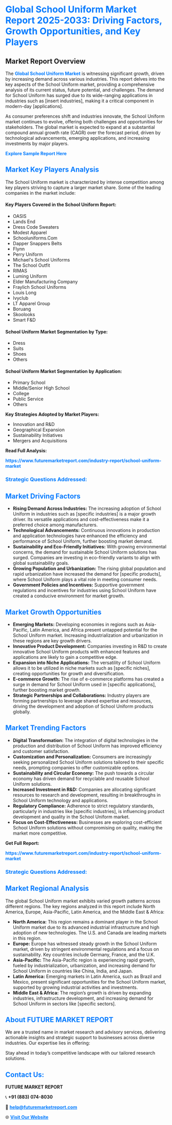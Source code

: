 <h1 style="color: #007BFF;">Global School Uniform Market Report 2025-2033: Driving Factors, Growth Opportunities, and Key Players</h1>

<section id="overview">
<h2>Market Report Overview</h2>
<p>The <a href="https://www.futuremarketreport.com/industry-report/school-uniform-market" style="color: #007BFF; text-decoration: none;"><strong>Global School Uniform Market</strong></a> is witnessing significant growth, driven by increasing demand across various industries. This report delves into the key aspects of the School Uniform market, providing a comprehensive analysis of its current status, future potential, and challenges. The demand for School Uniform has surged due to its wide-ranging applications in industries such as [insert industries], making it a critical component in modern-day [applications].</p>
<p>As consumer preferences shift and industries innovate, the School Uniform market continues to evolve, offering both challenges and opportunities for stakeholders. The global market is expected to expand at a substantial compound annual growth rate (CAGR) over the forecast period, driven by technological advancements, emerging applications, and increasing investments by major players.</p>
</section>

<section id="overview">
<p><a href="https://www.futuremarketreport.com/request-sample/reportId=108631" style="color: #007BFF; text-decoration: none;"><strong>Explore Sample Report Here</strong></a></p>
</section>

<section id="key-players">
<h2 style="color: #007BFF;">Market Key Players Analysis</h2>
<p>The School Uniform market is characterized by intense competition among key players striving to capture a larger market share. Some of the leading companies in the market include:</p>
<h4>Key Players Covered in the School Uniform Report:</h4>
<ul><li>OASIS</li><li>Lands End</li><li>Dress Code Sweaters</li><li>Modest Apparel</li><li>Schooluniforms.Com</li><li>Dapper Snappers Belts</li><li>Flynn</li><li>Perry Uniform</li><li>Michael&#039;s School Uniforms</li><li>The School Outfit</li><li>RIMAS</li><li>Luming Uniform</li><li>Elder Manufacturing Company</li><li>Fraylich School Uniforms</li><li>Louis Long</li><li>Ivyclub</li><li>LT Apparel Group</li><li>Boruang</li><li>Skoolooks</li><li>Smart F&amp;D</li></ul>
<h4>School Uniform Market Segmentation by Type:</h4>
<ul><li>Dress</li><li>Suits</li><li>Shoes</li><li>Others</li></ul>

<h4>School Uniform Market Segmentation by Application:</h4>
<ul><li>Primary School</li><li>Middle/Senior High School</li><li>College</li><li>Public Service</li><li>Others</li></ul>
<p><strong>Key Strategies Adopted by Market Players:</strong></p>
<ul>
<li>Innovation and R&D</li>
<li>Geographical Expansion</li>
<li>Sustainability Initiatives</li>
<li>Mergers and Acquisitions</li>
</ul>
</section>

<section>
<p><strong>Read Full Analysis: </strong></p><a href="https://www.futuremarketreport.com/industry-report/school-uniform-market" style="color: #007BFF; text-decoration: none;"><strong>https://www.futuremarketreport.com/industry-report/school-uniform-market</strong></a>
<h3 style="color: #007BFF;">Strategic Questions Addressed:</h3>
</section>

<section id="driving-factors">
<h2 style="color: #007BFF;">Market Driving Factors</h2>
<ul>
<li><strong>Rising Demand Across Industries:</strong> The increasing adoption of School Uniform in industries such as [specific industries] is a major growth driver. Its versatile applications and cost-effectiveness make it a preferred choice among manufacturers.</li>
<li><strong>Technological Advancements:</strong> Continuous innovations in production and application technologies have enhanced the efficiency and performance of School Uniform, further boosting market demand.</li>
<li><strong>Sustainability and Eco-Friendly Initiatives:</strong> With growing environmental concerns, the demand for sustainable School Uniform solutions has surged. Companies are investing in eco-friendly variants to align with global sustainability goals.</li>
<li><strong>Growing Population and Urbanization:</strong> The rising global population and rapid urbanization have increased the demand for [specific products], where School Uniform plays a vital role in meeting consumer needs.</li>
<li><strong>Government Policies and Incentives:</strong> Supportive government regulations and incentives for industries using School Uniform have created a conducive environment for market growth.</li>
</ul>
</section>

<section id="growth-opportunities">
<h2 style="color: #007BFF;">Market Growth Opportunities</h2>
<ul>
<li><strong>Emerging Markets:</strong> Developing economies in regions such as Asia-Pacific, Latin America, and Africa present untapped potential for the School Uniform market. Increasing industrialization and urbanization in these regions are key growth drivers.</li>
<li><strong>Innovative Product Development:</strong> Companies investing in R&D to create innovative School Uniform products with enhanced features and applications are likely to gain a competitive edge.</li>
<li><strong>Expansion into Niche Applications:</strong> The versatility of School Uniform allows it to be utilized in niche markets such as [specific niches], creating opportunities for growth and diversification.</li>
<li><strong>E-commerce Growth:</strong> The rise of e-commerce platforms has created a surge in demand for School Uniform used in [specific applications], further boosting market growth.</li>
<li><strong>Strategic Partnerships and Collaborations:</strong> Industry players are forming partnerships to leverage shared expertise and resources, driving the development and adoption of School Uniform products globally.</li>
</ul>
</section>

<section id="trending-factors">
<h2 style="color: #007BFF;">Market Trending Factors</h2>
<ul>
<li><strong>Digital Transformation:</strong> The integration of digital technologies in the production and distribution of School Uniform has improved efficiency and customer satisfaction.</li>
<li><strong>Customization and Personalization:</strong> Consumers are increasingly seeking personalized School Uniform solutions tailored to their specific needs, prompting companies to offer customizable options.</li>
<li><strong>Sustainability and Circular Economy:</strong> The push towards a circular economy has driven demand for recyclable and reusable School Uniform solutions.</li>
<li><strong>Increased Investment in R&D:</strong> Companies are allocating significant resources to research and development, resulting in breakthroughs in School Uniform technology and applications.</li>
<li><strong>Regulatory Compliance:</strong> Adherence to strict regulatory standards, particularly in industries like [specific industries], is influencing product development and quality in the School Uniform market.</li>
<li><strong>Focus on Cost-Effectiveness:</strong> Businesses are exploring cost-efficient School Uniform solutions without compromising on quality, making the market more competitive.</li>
</ul>
</section>

<section>
<p><strong>Get Full Report: </strong></p><a href="https://www.futuremarketreport.com/industry-report/school-uniform-market" style="color: #007BFF; text-decoration: none;"><strong>https://www.futuremarketreport.com/industry-report/school-uniform-market</strong></a>
<h3 style="color: #007BFF;">Strategic Questions Addressed:</h3>
</section>


<section id="regional-analysis">
<h2 style="color: #007BFF;">Market Regional Analysis</h2>
<p>The global School Uniform market exhibits varied growth patterns across different regions. The key regions analyzed in this report include North America, Europe, Asia-Pacific, Latin America, and the Middle East & Africa:</p>
<ul>
<li><strong>North America:</strong> This region remains a dominant player in the School Uniform market due to its advanced industrial infrastructure and high adoption of new technologies. The U.S. and Canada are leading markets in this region.</li>
<li><strong>Europe:</strong> Europe has witnessed steady growth in the School Uniform market, driven by stringent environmental regulations and a focus on sustainability. Key countries include Germany, France, and the U.K.</li>
<li><strong>Asia-Pacific:</strong> The Asia-Pacific region is experiencing rapid growth, fueled by industrialization, urbanization, and increasing demand for School Uniform in countries like China, India, and Japan.</li>
<li><strong>Latin America:</strong> Emerging markets in Latin America, such as Brazil and Mexico, present significant opportunities for the School Uniform market, supported by growing industrial activities and investments.</li>
<li><strong>Middle East & Africa:</strong> The region’s growth is driven by expanding industries, infrastructure development, and increasing demand for School Uniform in sectors like [specific sectors].</li>
</ul>
</section>

<footer>
<h2 style="color: #007BFF;">About FUTURE MARKET REPORT</h2>
<p>We are a trusted name in market research and advisory services, delivering actionable insights and strategic support to businesses across diverse industries. Our expertise lies in offering:</p>

<p>Stay ahead in today’s competitive landscape with our tailored research solutions.</p>

<h2 style="color: #007BFF;">Contact Us:</h2>
<p><strong>FUTURE MARKET REPORT</strong></p>
<p>📞 <strong>+91 (883) 074-8030</strong></p>
<p>📧 <strong><a href="mailto:help@futuremarketreport.com" style="color: #007BFF;">help@futuremarketreport.com</a></strong></p>
<p>🌐 <strong><a href="https://www.futuremarketreport.com/" style="color: #007BFF;">Visit Our Website</a></strong></p>
</footer>